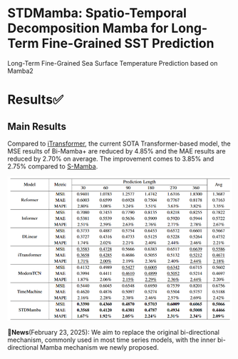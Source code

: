 # STDMamba: Spatio-Temporal Decomposition Mamba for Long-Term Fine-Grained SST Prediction
Long-Term Fine-Grained Sea Surface Temperature Prediction based on Mamba2

# Results✅
## Main Results

Compared to [iTransformer](https://openreview.net/forum?id=JePfAI8fah), the current SOTA Transformer-based model, the MSE results of Bi-Mamba+ are reduced by 4.85% and the MAE results are reduced by 2.70% on average. The improvement comes to 3.85% and 2.75% compared to [S-Mamba](https://arxiv.org/abs/2403.11144).

![main results](fig_NPO.png "main results")

🚩**News**(February 23, 2025): We aim to replace the original bi-directional mechanism, commonly used in most time series models, with the inner bi-directional Mamba mechanism we newly proposed.


